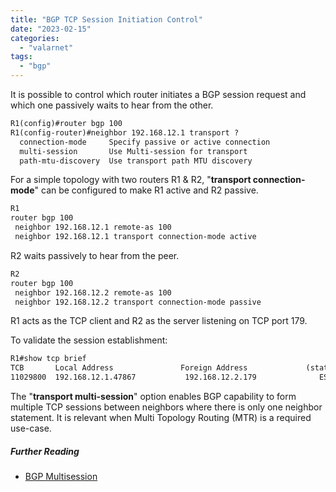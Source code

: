 ```yaml
---
title: "BGP TCP Session Initiation Control"
date: "2023-02-15"
categories: 
  - "valarnet"
tags: 
  - "bgp"
--- 
```


It is possible to control which router initiates a BGP session request and which one passively waits to hear from the other.

```md
R1(config)#router bgp 100
R1(config-router)#neighbor 192.168.12.1 transport ?
  connection-mode     Specify passive or active connection
  multi-session       Use Multi-session for transport
  path-mtu-discovery  Use transport path MTU discovery
```

For a simple topology with two routers R1 & R2, "**transport connection-mode**" can be configured to make R1 active and R2 passive.

```md
R1
router bgp 100
 neighbor 192.168.12.1 remote-as 100
 neighbor 192.168.12.1 transport connection-mode active
```

R2 waits passively to hear from the peer.
```md
R2
router bgp 100
 neighbor 192.168.12.2 remote-as 100
 neighbor 192.168.12.2 transport connection-mode passive
```

R1 acts as the TCP client and  R2 as the server listening on TCP port 179. 

To validate the session establishment:
```md
R1#show tcp brief
TCB       Local Address               Foreign Address             (state)
11029800  192.168.12.1.47867           192.168.12.2.179              ESTAB
```

The "**transport multi-session**" option enables BGP capability to form multiple TCP sessions between neighbors where there is only one neighbor statement. It is relevant when Multi Topology Routing (MTR) is a required use-case.

##### Further Reading
- [BGP Multisession](https://community.cisco.com/t5/service-providers-knowledge-base/bgp-multisession/ta-p/3128005)



